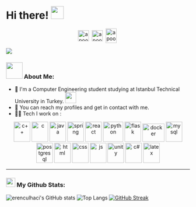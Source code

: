 # Hi there! <img src="https://github.com/TheDudeThatCode/TheDudeThatCode/blob/master/Assets/Hi.gif" width="35" />
<p align="center">
<a href="https://x.com/erenculhaci" target="blank"><img align="center" src="https://cdn.jsdelivr.net/npm/simple-icons@3.0.1/icons/twitter.svg" alt="apoorv__tyagi" height="30" width="30" /></a>&nbsp;
<a href="https://linkedin.com/in/erenculhaci" target="blank"><img align="center" src="https://cdn.jsdelivr.net/npm/simple-icons@3.0.1/icons/linkedin.svg" alt="apoorvtyagi" height="30" width="30" /></a>&nbsp;
<a href="http://discord.com/users/erenculhaci" target="blank"><img align="center" src="https://cdn.jsdelivr.net/npm/simple-icons@3.0.1/icons/discord.svg" alt="apoorv#4040" height="40" width="30" /></a>&nbsp;
</p>

![](https://camo.githubusercontent.com/992babdffd8c74a1502de375fbdf7e4d54773242/68747470733a2f2f6d656469612e67697068792e636f6d2f6d656469612f53576f536b4e36447854737a71494b4571762f67697068792e676966)

### <img src="https://github.com/TheDudeThatCode/TheDudeThatCode/blob/master/Assets/Developer.gif" width="45" /> About Me:
- 🏦 I'm a Computer Engineering student studying at Istanbul Technical University in Turkey. 
      <img src="https://media.giphy.com/media/WUlplcMpOCEmTGBtBW/giphy.gif" width="30">
- 👯 You can reach my profiles and get in contact with me.
- 🧑‍💻 Tech I work on :

<p align="center">
      <img src="https://upload.wikimedia.org/wikipedia/commons/1/18/ISO_C%2B%2B_Logo.svg" alt="c++" width="45" height="55"/>
      <img src="https://cdn.worldvectorlogo.com/logos/c-1.svg" alt="c" width="45" height="55"/>  
      <img src="https://www.vectorlogo.zone/logos/java/java-vertical.svg" alt="java" width="45" height="55"/>  
      <img src="https://www.svgrepo.com/show/376350/spring.svg" alt="spring" width="45" height="55"/>
      <img src="https://cdn.worldvectorlogo.com/logos/react-2.svg" alt="react" width="45" height="55"/>
      <img src="https://www.vectorlogo.zone/logos/python/python-icon.svg" alt="python" width="55" height="55"/>
      <img src="https://www.vectorlogo.zone/logos/pocoo_flask/pocoo_flask-ar21.svg" alt="flask" width="45" height="55"/>
      <img src="https://www.vectorlogo.zone/logos/docker/docker-official.svg" alt="docker" width="60" height="50"/>
      <img src="https://www.vectorlogo.zone/logos/mysql/mysql-icon.svg" alt="mysql" width="45" height="55"/>
      <img src="https://www.vectorlogo.zone/logos/postgresql/postgresql-icon.svg" alt="postgresql" width="45" height="55"/>
      <img src="https://upload.wikimedia.org/wikipedia/commons/6/61/HTML5_logo_and_wordmark.svg" alt="html" width="45" height="55"/>
      <img src="https://www.vectorlogo.zone/logos/w3_css/w3_css-official.svg" alt="css" width="45" height="55"/>
      <img src="https://www.vectorlogo.zone/logos/javascript/javascript-icon.svg" alt="js" width="45" height="55"/>
      <img src="https://www.vectorlogo.zone/logos/unity3d/unity3d-ar21.svg" alt="unity" width="45" height="55"/>
      <img src="https://cdn.worldvectorlogo.com/logos/c--4.svg" alt="c#" width="45" height="55"/>
      <img src="https://upload.wikimedia.org/wikipedia/commons/9/92/LaTeX_logo.svg" alt="latex" width="45" height="55"/>  
</p>

---
### <img src='https://media1.giphy.com/media/du3J3cXyzhj75IOgvA/giphy.gif?cid=ecf05e47x2g034i9pzwtzzsd3xgg2w9nr94t4tflbbgo3008&rid=giphy.gif' width='25' /> My Github Stats:
![erenculhaci's GitHub stats](https://github-readme-stats.vercel.app/api?username=erenculhaci&theme=dark&show_icons=true)
![Top Langs](https://github-readme-stats.vercel.app/api/top-langs/?username=erenculhaci&theme=dark&layout=compact)
[![GitHub Streak](https://github-readme-streak-stats.herokuapp.com/?user=erenculhaci&theme=dark)](https://git.io/streak-stats)

